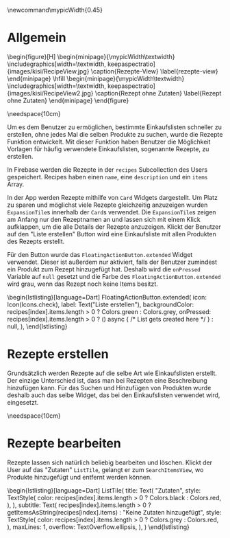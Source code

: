 \newcommand\mypicWidth{0.45}

# Allgemein

\begin{figure}[H]
    \begin{minipage}{\mypicWidth\textwidth}
        \includegraphics[width=\textwidth, keepaspectratio]{images/kisi/RecipeView.jpg}
        \caption{Rezepte-View}
        \label{rezepte-view} 
	\end{minipage}
	\hfill
    \begin{minipage}{\mypicWidth\textwidth}
        \includegraphics[width=\textwidth, keepaspectratio]{images/kisi/RecipeView2.jpg}
        \caption{Rezept ohne Zutaten}
        \label{Rezept ohne Zutaten} 
	\end{minipage}
\end{figure}

\needspace{10cm}

Um es dem Benutzer zu ermöglichen, bestimmte Einkaufslisten schneller zu erstellen,
ohne jedes Mal die selben Produkte zu suchen, wurde die Rezepte Funktion entwickelt.
Mit dieser Funktion haben Benutzer die Möglichkeit Vorlagen für häufig verwendete 
Einkaufslisten, sogenannte Rezepte, zu erstellen.

In Firebase werden die Rezepte in der `recipes` Subcollection des Users gespeichert.
Recipes haben einen `name`, eine `description` und ein `items` Array. 

In der App werden Rezepte mithilfe von `Card` Widgets dargestellt. Um Platz zu sparen 
und möglichst viele Rezepte gleichzeitig anzuzeigen wurden `ExpansionTile`s innerhalb 
der `Card`s verwendet. Die `ExpansionTile`s zeigen am Anfang nur den Rezeptnamen an und 
lassen sich mit einem Klick aufklappen, um die alle Details der Rezepte anzuzeigen. Klickt
der Benutzer auf den "Liste erstellen" Button wird eine Einkaufsliste mit allen Produkten
des Rezepts erstellt. 

Für den Button wurde das `FloatingActionButton.extended` Widget verwendet.
Dieser ist außerdem nur aktiviert, falls der Benutzer zumindest ein Produkt zum Rezept hinzugefügt
hat. Deshalb wird die `onPressed` Variable auf `null` gesetzt und die Farbe des `FloatingActionButton.extended`
wird grau, wenn das Rezept noch keine Items besitzt.

\begin{lstlisting}[language=Dart]
FloatingActionButton.extended(
    icon: Icon(Icons.check),
    label: Text("Liste erstellen"),
    backgroundColor: recipes[index].items.length > 0 
        ? Colors.green 
        : Colors.grey,
    onPressed: recipes[index].items.length > 0
        ? () async {
            /* List gets created here */
        }
        : null,
),
\end{lstlisting}

# Rezepte erstellen

Grundsätzlich werden Rezepte auf die selbe Art wie Einkaufslisten erstellt. Der einzige
Unterschied ist, dass man bei Rezepten eine Beschreibung hinzufügen kann. Für das Suchen und 
Hinzufügen von Produkten wurde deshalb auch das selbe Widget, das bei den Einkaufslisten
verwendet wird, eingesetzt.

\needspace{10cm}

# Rezepte bearbeiten

Rezepte lassen sich natürlich beliebig bearbeiten und löschen. Klickt der User auf das "Zutaten" `ListTile`, gelangt
er zum `SearchItemsView`, wo Produkte hinzugefügt und entfernt werden können. 

\begin{lstlisting}[language=Dart]
ListTile(
    title: Text(
        "Zutaten",
        style: TextStyle(
            color: recipes[index].items.length > 0 
            ? Colors.black 
            : Colors.red,
        ),
    ),
    subtitle: Text(
        recipes[index].items.length > 0 
            ? getItemsAsString(recipes[index].items) 
            : "Keine Zutaten hinzugefügt",
        style: TextStyle(
            color: recipes[index].items.length > 0 
                ? Colors.grey 
                : Colors.red,
        ),
        maxLines: 1,
        overflow: TextOverflow.ellipsis,
    ),
)
\end{lstlisting}